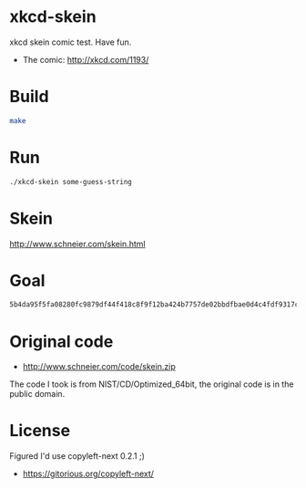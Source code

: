 # xkcd-skein

xkcd skein comic test. Have fun.

  * The comic: http://xkcd.com/1193/

# Build

```bash 
make
```

# Run

```bash   
./xkcd-skein some-guess-string
```

# Skein

http://www.schneier.com/skein.html

# Goal

```bash   
5b4da95f5fa08280fc9879df44f418c8f9f12ba424b7757de02bbdfbae0d4c4fdf9317c80cc5fe04c6429073466cf29706b8c25999ddd2f6540d4475cc977b87f4757be023f19b8f4035d7722886b78869826de916a79cf9c94cc79cd4347d24b567aa3e2390a573a373a48a5e676640c79cc70197e1c5e7f902fb53ca1858b6
```

# Original code

  * http://www.schneier.com/code/skein.zip
    
The code I took is from NIST/CD/Optimized_64bit, the original
code is in the public domain.

# License

Figured I'd use copyleft-next 0.2.1 ;)

  * https://gitorious.org/copyleft-next/
